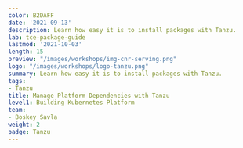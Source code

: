 ```yaml
---
color: B2DAFF
date: '2021-09-13'
description: Learn how easy it is to install packages with Tanzu.
lab: tce-package-guide
lastmod: '2021-10-03'
length: 15
preview: "/images/workshops/img-cnr-serving.png"
logo: "/images/workshops/logo-tanzu.png"
summary: Learn how easy it is to install packages with Tanzu.
tags:
- Tanzu
title: Manage Platform Dependencies with Tanzu
level1: Building Kubernetes Platform
team:
- Boskey Savla
weight: 2
badge: Tanzu
---
```



